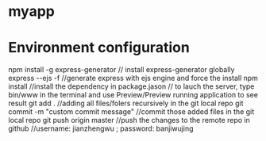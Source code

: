 # myapp 

# Environment configuration
npm install -g express-generator // install express-generator globally 
express --ejs -f //generate express with ejs engine and force the install
npm install //install the dependency in package.jason
// to lauch the server, type bin/www in the terminal and use Preview/Preview running application to see result
git add . //adding all files/folers recursively in the git local repo
git commit -m "custom commit message" //commit those added files in the git local repo
git push origin master //push the changes to the remote repo in github 
//username: jianzhengwu  ; password: banjiwujing